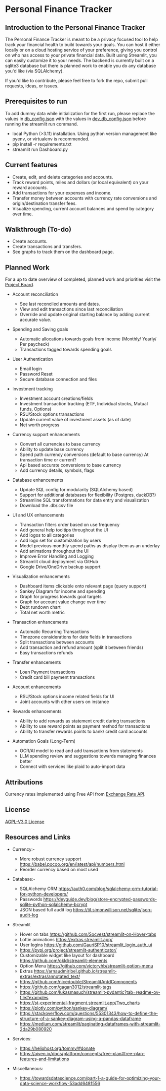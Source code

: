 # Personal Finance Tracker

## Introduction to the Personal Finance Tracker

The Personal Finance Tracker is meant to be a privacy focused tool to help track your financial health to build towards your goals. 
You can host it either locally or on a cloud hosting service of your preference, giving you control on who has access to your private financial data. Built using Streamlit, you can easily customize it to your needs. The backend is currently built on a sqlite3 database but there is planned work to enable you do any database you'd like (via SQLAlchemy).

If you'd like to contribute, please feel free to fork the repo, submit pull requests, ideas, or issues.

## Prerequisites to run

To add dummy data while initialization for the first run, please replace the values in [db_config.json](/files/db_config.json) with the values in [dev_db_config.json](/files/dev_db_config.json) before running the streamlit run command.

- local Python (>3.11) installation. Using python version management like pyenv, or virtualenv is recommended. 
- pip install -r requirements.txt
- streamlit run Dashboard.py
 

## Current features

- Create, edit, and delete categories and accounts.
- Track reward points, miles and dollars (or local equivalent) on your reward accounts.
- Add transactions for your expenses and income.
- Transfer money between accounts with currency rate conversions and origin/destination transfer fees.
- Visualize spending, current account balances and spend by category over time.


## Walkthrough (To-do)

- Create accounts.
- Create transactions and transfers.
- See graphs to track them on the dashboard page.


## Planned Work

For a up to date overview of completed, planned work and priorities visit the [Project Board](https://github.com/users/DoshiHarsh/projects/2/views/2).

- Account reconciliation
    - See last reconciled amounts and dates.
    - View and edit transactions since last reconciliation
    - Override and update original starting balance by adding current accurate value.

- Spending and Saving goals
    - Automatic allocations towards goals from income (Monthly/ Yearly/ Per paycheck)
    - Transactions tagged towards spending goals

- User Authentication
    - Email login
    - Password Reset
    - Secure database connection and files

- Investment tracking
    - Investment account creations/fields
    - Investment transaction tracking (ETF, Individual stocks, Mutual funds, Options)
    - RSU/Stock options transactions
    - Update current value of investment assets (as of date)
    - Net worth progress 
   
- Currency support enhancements
    - Convert all currencies to base currency
    - Ability to update base currency 
    - Spend path currency conversions (default to base currency) At transaction time or current?
    - Api based accurate conversions to base currency 
    - Add currency details, symbols, flags

- Database enhancements
    - Update SQL config for modularity (SQLAlchemy based)
    - Support for additional databases for flexibility (Postgres, duckDB?)
    - Streamline SQL transformations for data entry and visualization
    - Download the .db/.csv file

- UI and UX enhancements
    - Transaction filters order based on use frequency
    - Add general help tooltips throughout the UI
    - Add logos to all categories
    - Add logo set for customization by users
    - Model previous monthly spend paths as display them as an underlay
    - Add animations throughout the UI 
    - Improve Error Handling and Logging
    - Streamlit cloud deployment via GitHub
    - Google Drive/OneDrive backup support
   
- Visualization enhancements
    - Dashboard items clickable onto relevant page (query support)
    - Sankey Diagram for income and spending
    - Graph for progress towards goal targets
    - Graph for account value change over time 
    - Debt rundown chart
    - Total net worth metric

- Transaction enhancements
    - Automatic Recurring Transactions
    - Timezone considerations for date fields in transactions
    - Split transactions between accounts
    - Add transaction and refund amount (split it between friends)
    - Easy transactions refunds

- Transfer enhancements
    - Loan Payment transactions
    - Credit card bill payment transactions

-  Account enhancements
    - RSU/Stock options income related fields for UI
    - Joint accounts with other users on instance

- Rewards enhancements
    - Ability to add rewards as statement credit during transactions
    - Ability to use reward points as payment method for transactions
    - Ability to transfer rewards points to bank/ credit card accounts

- Automation Goals (Long-Term)
    - OCR/AI model to read and add transactions from statements
    - LLM spending review and suggestions towards managing finances better
    - Connect with services like plaid to auto-import data


## Attributions

Currency rates implemented using Free API from [Exchange Rate API](https://www.exchangerate-api.com).


## License

[AGPL-V3.0 License](/LICENSE)


## Resources and Links

- Currency:-
    - More robust currency support https://babel.pocoo.org/en/latest/api/numbers.html
    - Reorder currency based on most used

- Database:-
    - SQLAlchemy ORM https://auth0.com/blog/sqlalchemy-orm-tutorial-for-python-developers/
    - Passwords https://devguide.dev/blog/store-encrypted-passwords-sqlite-python-sqlalchemy-bcrypt
    - JSON based full audit log https://til.simonwillison.net/sqlite/json-audit-log

- Streamlit
    - Hover on tabs https://github.com/Socvest/streamlit-on-Hover-tabs
    - Lottie animations https://extras.streamlit.app/
    - User logins https://github.com/GauriSP10/streamlit_login_auth_ui
    - https://pypi.org/project/streamlit-authenticator/
    - Customizable widget like layout for dashboard https://github.com/okld/streamlit-elements
    - Option Menu https://github.com/victoryhb/streamlit-option-menu
    - Extras https://arnaudmiribel.github.io/streamlit-extras/extras/annotated_text/
    - https://github.com/nicedouble/StreamlitAntdComponents
    - https://github.com/gagan3012/streamlit-tags
    - https://github.com/lukasmasuch/streamlit-pydantic?tab=readme-ov-file#examples
    - https://st-experimental-fragment.streamlit.app/Two_charts
    - https://plotly.com/python/sankey-diagram/
    - https://stackoverflow.com/questions/55301343/how-to-define-the-structure-of-a-sankey-diagram-using-a-pandas-dataframe
    - https://medium.com/streamlit/paginating-dataframes-with-streamlit-2da29b080920

- Services:
    - https://heliohost.org/tommy/#donate
    - https://aiven.io/docs/platform/concepts/free-plan#free-plan-features-and-limitations

- Miscellaneous:
    - https://towardsdatascience.com/part-1-a-guide-for-optimizing-your-data-science-workflow-53add6481556